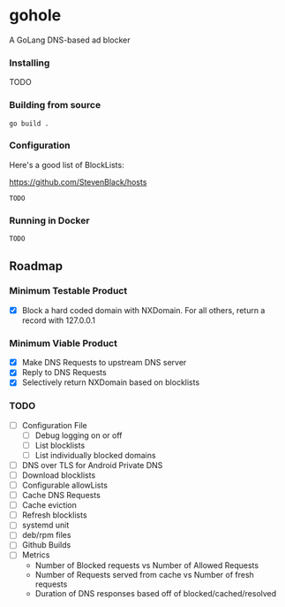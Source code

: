 # gohole
A GoLang DNS-based ad blocker

### Installing
TODO

### Building from source
```shell
go build .
```

### Configuration
Here's a good list of BlockLists:

https://github.com/StevenBlack/hosts
```
TODO
```

### Running in Docker
```shell
TODO
```

## Roadmap
### Minimum Testable Product
- [x] Block a hard coded domain with NXDomain. For all others, return a record with 127.0.0.1

### Minimum Viable Product
- [x] Make DNS Requests to upstream DNS server
- [x] Reply to DNS Requests
- [x] Selectively return NXDomain based on blocklists

### TODO
- [ ] Configuration File
  - [ ] Debug logging on or off
  - [ ] List blocklists
  - [ ] List individually blocked domains
- [ ] DNS over TLS for Android Private DNS
- [ ] Download blocklists
- [ ] Configurable allowLists
- [ ] Cache DNS Requests
- [ ] Cache eviction
- [ ] Refresh blocklists
- [ ] systemd unit
- [ ] deb/rpm files
- [ ] Github Builds
- [ ] Metrics
  - Number of Blocked requests vs Number of Allowed Requests
  - Number of Requests served from cache vs Number of fresh requests
  - Duration of DNS responses based off of blocked/cached/resolved

